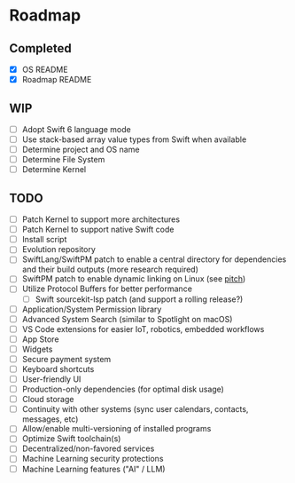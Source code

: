 # Roadmap

## Completed

- [x] OS README
- [x] Roadmap README

## WIP

- [ ] Adopt Swift 6 language mode
- [ ] Use stack-based array value types from Swift when available
- [ ] Determine project and OS name
- [ ] Determine File System
- [ ] Determine Kernel

## TODO

- [ ] Patch Kernel to support more architectures
- [ ] Patch Kernel to support native Swift code
- [ ] Install script
- [ ] Evolution repository
- [ ] SwiftLang/SwiftPM patch to enable a central directory for dependencies and their build outputs (more research required)
- [ ] SwiftPM patch to enable dynamic linking on Linux (see [pitch](https://forums.swift.org/t/77605))
- [ ] Utilize Protocol Buffers for better performance
  - [ ] Swift sourcekit-lsp patch (and support a rolling release?)
- [ ] Application/System Permission library
- [ ] Advanced System Search (similar to Spotlight on macOS)
- [ ] VS Code extensions for easier IoT, robotics, embedded workflows
- [ ] App Store
- [ ] Widgets
- [ ] Secure payment system
- [ ] Keyboard shortcuts
- [ ] User-friendly UI
- [ ] Production-only dependencies (for optimal disk usage)
- [ ] Cloud storage
- [ ] Continuity with other systems (sync user calendars, contacts, messages, etc)
- [ ] Allow/enable multi-versioning of installed programs
- [ ] Optimize Swift toolchain(s)
- [ ] Decentralized/non-favored services
- [ ] Machine Learning security protections
- [ ] Machine Learning features ("AI" / LLM)
